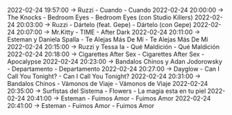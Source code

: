 2022-02-24 19:57:00 -> Ruzzi - Cuando - Cuando
2022-02-24 20:00:00 -> The Knocks - Bedroom Eyes - Bedroom Eyes (con Studio Killers)
2022-02-24 20:03:00 -> Ruzzi - Dártelo (feat. Gepe) - Dártelo (con Gepe)
2022-02-24 20:07:00 -> Mr.Kitty - TIME - After Dark
2022-02-24 20:11:00 -> Esteman y Daniela Spalla - Te Alejas Más De Mí - Te Alejas Más De Mí
2022-02-24 20:15:00 -> Ruzzi y Tessa Ia - Qué Maldición - Qué Maldición
2022-02-24 20:18:00 -> Cigarettes After Sex - Cigarettes After Sex - Apocalypse
2022-02-24 20:23:00 -> Bandalos Chinos y Adan Jodorowsky - Departamento - Departamento
2022-02-24 20:27:00 -> Dayglow - Can I Call You Tonight? - Can I Call You Tonight?
2022-02-24 20:31:00 -> Bandalos Chinos - Vámonos de Viaje - Vámonos de Viaje
2022-02-24 20:35:00 -> Surfistas del Sistema - Flowers - La magia esta en tu piel
2022-02-24 20:41:00 -> Esteman - Fuimos Amor - Fuimos Amor
2022-02-24 20:41:00 -> Esteman - Fuimos Amor - Fuimos Amor
